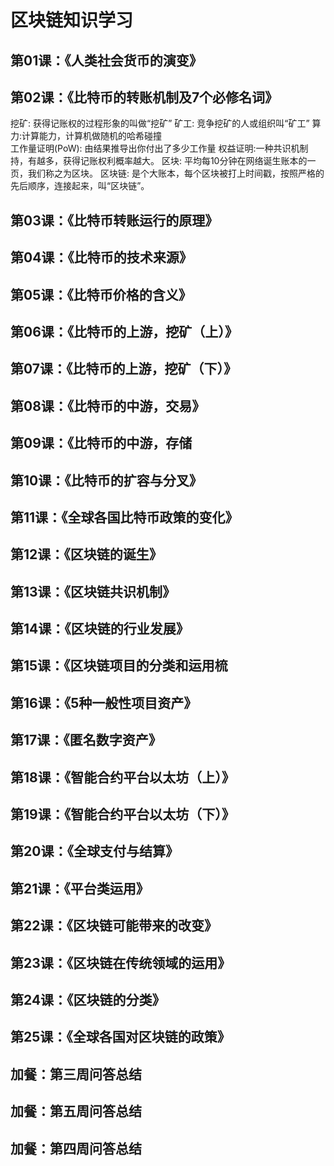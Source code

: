 # 区块链知识学习
## 第01课：《人类社会货币的演变》
## 第02课：《比特币的转账机制及7个必修名词》
挖矿: 获得记账权的过程形象的叫做“挖矿”
矿工: 竞争挖矿的人或组织叫“矿工”
算力:计算能力，计算机做随机的哈希碰撞  
工作量证明(PoW): 由结果推导出你付出了多少工作量
权益证明:一种共识机制持，有越多，获得记账权利概率越大。
区块: 平均每10分钟在网络诞生账本的一页，我们称之为区块。
区块链: 是个大账本，每个区块被打上时间戳，按照严格的先后顺序，连接起来，叫“区块链”。


## 第03课：《比特币转账运行的原理》  


## 第04课：《比特币的技术来源》
## 第05课：《比特币价格的含义》
## 第06课：《比特币的上游，挖矿（上）》
## 第07课：《比特币的上游，挖矿（下）》
## 第08课：《比特币的中游，交易》
## 第09课：《比特币的中游，存储
## 第10课：《比特币的扩容与分叉》
## 第11课：《全球各国比特币政策的变化》
## 第12课：《区块链的诞生》
## 第13课：《区块链共识机制》
## 第14课：《区块链的行业发展》
## 第15课：《区块链项目的分类和运用梳
## 第16课：《5种一般性项目资产》
## 第17课：《匿名数字资产》
## 第18课：《智能合约平台以太坊（上）》
## 第19课：《智能合约平台以太坊（下）》
## 第20课：《全球支付与结算》
## 第21课：《平台类运用》
## 第22课：《区块链可能带来的改变》
## 第23课：《区块链在传统领域的运用》
## 第24课：《区块链的分类》
## 第25课：《全球各国对区块链的政策》
## 加餐：第三周问答总结
## 加餐：第五周问答总结
## 加餐：第四周问答总结



